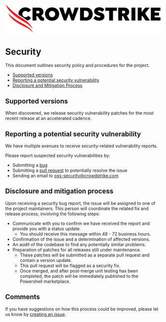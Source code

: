 ![CrowdStrike Falcon](https://raw.githubusercontent.com/CrowdStrike/falconpy/main/docs/asset/cs-logo.png)

# Security
This document outlines security policy and procedures for the project.
+ [Supported versions](#supported-versions)
+ [Reporting a potential security vulnerability](#reporting-a-potential-security-vulnerability)
+ [Disclosure and Mitigation Process](#disclosure-and-mitigation-process)

## Supported versions

When discovered, we release security vulnerability patches for the most recent release at an accelerated cadence.

## Reporting a potential security vulnerability

We have multiple avenues to receive security-related vulnerability reports.

Please report suspected security vulnerabilities by:
+ Submitting a [bug](https://github.com/CrowdStrike/logscale-go-api-client-example/issues)
+ Submitting a [pull request](https://github.com/CrowdStrike/logscale-go-api-client-example/pulls) to potentially resolve the issue
+ Sending an email to  oss-security@crowdstrike.com

## Disclosure and mitigation process

Upon receiving a security bug report, the issue will be assigned to one of the project maintainers. This person
will coordinate the related fix and release process, involving the following steps:

+ Communicate with you to confirm we have received the report and provide you with a status update.
  - You should receive this message within 48 - 72 business hours.
+ Confirmation of the issue and a determination of affected versions.
+ An audit of the codebase to find any potentially similar problems.
+ Preparation of patches for all releases still under maintenance.
  - These patches will be submitted as a separate pull request and contain a version update.
  - This pull request will be flagged as a security fix.
  - Once merged, and after post-merge unit testing has been completed, the patch will be immediately published to
    the Powershell marketplace.

## Comments
If you have suggestions on how this process could be improved, please let us know by [creating an issue](https://github.com/CrowdStrike/logscale-go-api-client-example/issues).

